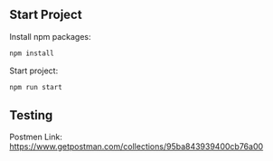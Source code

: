 ## Start Project

Install npm packages:

```sh
npm install
```

Start project:

```sh
npm run start
```

## Testing

Postmen Link: 
https://www.getpostman.com/collections/95ba843939400cb76a00

